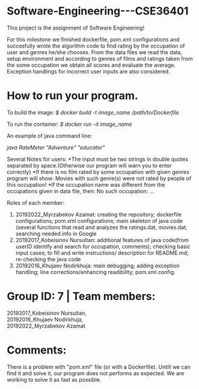 # Software-Engineering---CSE36401

This project is the assignment of Software Engineering! 
    
For this milestone we finished dockerfile, pom.xml configurations and succesfully wrote the algorithm code to find rating by the occupation of user and genres he/she chooses. From the data files we read the data, setup environment and according to genres of films and ratings taken from the some occupation we obtain all scores and evaluate the average. Exception handlings for incorrect user inputs are also considered.

# How to run your program. 

To build the image:
*$ docker build -t image_name /path/to/Dockerfile*

To run the container:
*$ docker run -it image_name*

An example of java command line:

*java RateMeter "Adventure" "educator"*

Several Notes for users:
*The input must be two strings in double quotes separated by space.(Otherwise our program will warn you to enter correctly)
*If there is no film rated by some occupation with given genres program will show: Movies with such genre(s) were not rated by people of this occupation!
*If the occupation name was different from the occupations given in data file, then: No such occupation: ...

Roles of each member:
1) 20192022_Myrzabekov Azamat: creating the repository; dockerfile configurations; pom.xml configurations; main skeleton of java code (several functions that read and analyzes the ratings.dat, movies.dat; searching needed info in Google
2) 20192017_Kobeisinov Nursultan: additional features of java code(from userID identify and search for occupation, comments); checking basic input cases; to fill and write instructions/ description for README.md; re-checking the java code
3) 20192016_Khujaev Nodirkhuja: main debugging; adding exception handling; line corrections/enhancing readibility; pom.xml config.

# Group ID: 7 | Team members: 

20192017_Kobeisinov Nursultan, <br/>
20192016_Khujaev Nodirkhuja, <br/>
20192022_Myrzabekov Azamat


# Comments:
There is a problem with "pom.xml" file (or with a Dockerfile). Untill we can find it and solve it, our program does not performs as expected. We are working to solve it as fast as possible.
